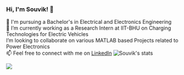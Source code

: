 ### Hi, I'm Souvik! 👋


🌱 I'm pursuing a Bachelor's in Electrical and Electronics Engineering <br/>
🔭 I’m currently working as a Research Intern at IIT-BHU on Charging Technologies for Electric Vehicles<br/>
I’m looking to collaborate on various MATLAB based Projects related to Power Electronics  <br/>
📫 Feel free to connect with me on [LinkedIn](https://www.linkedin.com/in/souvik-datta03/)
![Souvik's stats](https://github-readme-stats.vercel.app/api?username=souvik0306)

![](https://komarev.com/ghpvc/?username=souvik0306)

